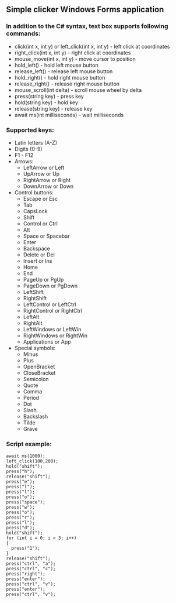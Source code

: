 ## Simple clicker Windows Forms application

### In addition to the C# syntax, text box supports following commands:

* click(int x, int y) or left_click(int x, int y) - left click at coordinates
* right_click(int x, int y) - right click at coordinates
* mouse_move(int x, int y) - move cursor to position
* hold_left() - hold left mouse button
* release_left() - release left mouse button
* hold_right() - hold right mouse button
* release_right() - release right mouse button
* mouse_scroll(int delta) - scroll mouse wheel by delta
* press(string key) - press key
* hold(string key) - hold key
* release(string key) - release key
* await ms(int milliseconds) - wait milliseconds

### Supported keys:

* Latin letters (A-Z)
* Digits (0-9)
* F1 - F12
* Arrows:
	* LeftArrow or Left
	* UpArrow or Up
	* RightArrow or Right
	* DownArrow or Down
* Control buttons:
	* Escape or Esc
	* Tab
	* CapsLock
	* Shift
	* Control or Ctrl
	* Alt
	* Space or Spacebar
	* Enter
	* Backspace
	* Delete or Del
	* Insert or Ins
	* Home
	* End
	* PageUp or PgUp
	* PageDown or PgDown
	* LeftShift
	* RightShift
	* LeftControl or LeftCtrl
	* RightControl or RightCtrl
	* LeftAlt
	* RightAlt
	* LeftWindows or LeftWin
	* RightWindows or RightWin
	* Applications or App
* Special symbols:
	* Minus
	* Plus
	* OpenBracket
	* CloseBracket
	* Semicolon
	* Quote
	* Comma
	* Period
	* Dot
	* Slash
	* Backslash
	* Tilde
	* Grave

### Script example:

```
await ms(1000);
left_click(100,200);
hold("shift");
press("h");
release("shift");
press("e");
press("l");
press("l");
press("o");
press("space");
press("w");
press("o");
press("r");
press("l");
press("d");
hold("shift");
for (int i = 0; i < 3; i++)
{
  press("1");
}
release("shift");
press("ctrl", "a");
press("ctrl", "c");
press("right");
press("enter");
press("ctrl", "v");
press("enter");
press("ctrl", "v");
```